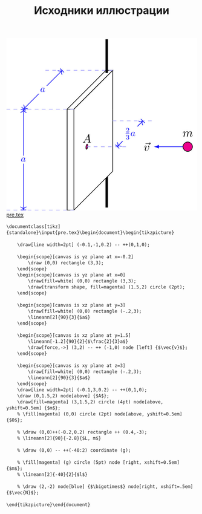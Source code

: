 ﻿---
title: "Исходники иллюстрации"
type: "notpost"
---
<a class="imag2" href="/cook/gallery/tikzpict_47488f6e1662d53d1fd0b56a0fdb8c80.tex"><img src="/cook/gallery/tikzpict_47488f6e1662d53d1fd0b56a0fdb8c80.pdf.jpg" alt=""></a>
<a href="/cook/gallery/pre">pre.tex</a>
<pre><code class="language-latex">\documentclass[tikz]{standalone}\input{pre.tex}\begin{document}\begin{tikzpicture}

	\draw[line width=2pt] (-0.1,-1,0.2) -- ++(0,1,0);

	\begin{scope}[canvas is yz plane at x=-0.2]
		\draw (0,0) rectangle (3,3);
	\end{scope}	
	\begin{scope}[canvas is yz plane at x=0]
		\draw[fill=white] (0,0) rectangle (3,3);
		\draw[transform shape, fill=magenta] (1.5,2) circle (2pt);
	\end{scope}

	\begin{scope}[canvas is xz plane at y=3]
		\draw[fill=white] (0,0) rectangle (-.2,3);
		\lineann[2]{90}{3}{$a$}
	\end{scope}	

	\begin{scope}[canvas is xz plane at y=1.5]
		\lineann[-1.2]{90}{2}{$\frac{2}{3}a$}
		\draw[force,->] (3,2) -- ++ (-1,0) node [left] {$\vec{v}$};
	\end{scope}	

	\begin{scope}[canvas is xy plane at z=3]
		\draw[fill=white] (0,0) rectangle (-.2,3);
		\lineann[2]{90}{3}{$a$}
	\end{scope}		
	\draw[line width=2pt] (-0.1,3,0.2) -- ++(0,1,0);
	\draw (0,1.5,2) node[above] {$A$};
	\draw[fill=magenta] (3,1.5,2) circle (4pt) node[above, yshift=0.5em] {$m$};
	% \fill[magenta] (0,0) circle (2pt) node[above, yshift=0.5em] {$O$};

	% \draw (0,0)++(-0.2,0.2) rectangle ++ (0.4,-3);
	% \lineann[2]{90}{-2.8}{$L, m$}

	% \draw (0,0) -- ++(-40:2) coordinate (g);

	% \fill[magenta] (g) circle (5pt) node [right, xshift=0.5em] {$m$};
	% \lineann[2]{-40}{2}{$l$}

	% \draw (2,-2) node[blue] {$\bigotimes$} node[right, xshift=.5em] {$\vec{N}$};

\end{tikzpicture}\end{document}</code></pre>